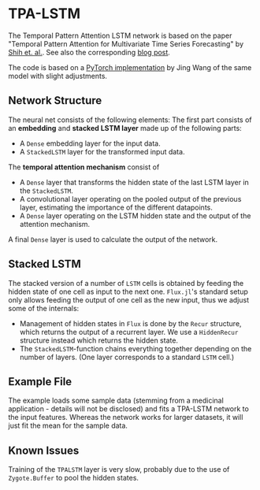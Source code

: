 # TPA-LSTM

The Temporal Pattern Attention LSTM network is based on the paper "Temporal Pattern Attention for Multivariate Time
Series Forecasting" by [Shih et. al.](https://arxiv.org/pdf/1809.04206v2.pdf). See also the corresponding [blog post](https://sdobber.github.io/FA_TPALSTM/).

The code is based on a [PyTorch implementation](https://github.com/jingw2/demand_forecast/blob/master/tpa_lstm.py) by Jing Wang of the same model with slight adjustments.


## Network Structure

The neural net consists of the following elements: The first part consists of an **embedding** and **stacked LSTM layer** made up of the following parts:
* A `Dense` embedding layer for the input data.
* A `StackedLSTM` layer for the transformed input data.

The **temporal attention mechanism** consist of
* A `Dense` layer that transforms the hidden state of the last LSTM layer in the `StackedLSTM`.
* A convolutional layer operating on the pooled output of the previous layer, estimating the importance of the different datapoints.
* A `Dense` layer operating on the LSTM hidden state and the output of the attention mechanism.

A final `Dense` layer is used to calculate the output of the network.


## Stacked LSTM

The stacked version of a number of `LSTM` cells is obtained by feeding the hidden state of one cell as input to the next one. `Flux.jl`'s standard setup only allows feeding the output of one cell as the new input, thus we adjust some of the internals:
* Management of hidden states in `Flux` is done by the `Recur` structure, which returns the output of a recurrent layer. We use a `HiddenRecur` structure instead which returns the hidden state.
* The `StackedLSTM`-function chains everything together depending on the number of layers. (One layer corresponds to a standard `LSTM` cell.)


## Example File

The example loads some sample data (stemming from a medicinal application - details will not be disclosed) and fits a TPA-LSTM network to the input features. Whereas the network works for larger datasets, it will just fit the mean for the sample data.


## Known Issues

Training of the `TPALSTM` layer is very slow, probably due to the use of `Zygote.Buffer` to pool the hidden states.
